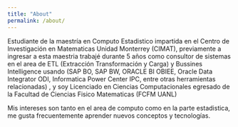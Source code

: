 ```yaml
---
title: "About"
permalink: /about/
---
```


Estudiante de la maestría en Computo Estadistico impartida en el Centro de Investigación en Matematicas Unidad Monterrey (CIMAT), previamente a ingresar a esta maestria trabajé durante 5 
años como consultor de sistemas en el area de ETL (Extracción Transformación y Carga) y Bussines Intelligence usando (SAP BO, SAP BW, ORACLE BI OBIEE, Oracle Data Integrator ODI, Informatica Power Center
IPC, entre otras herramientas relacionadas) , y soy Licenciado en Ciencias Computacionales egresado de la Facultad de Ciencias Fisico Matematicas (FCFM UANL)

Mis intereses son tanto en el area de computo como en la parte estadistica, me gusta frecuentemente aprender nuevos conceptos y tecnologías.

